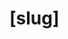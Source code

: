 <!-- generated by markdown-notes-tree -->

# \[slug]

<!-- optional markdown-notes-tree directory description starts here -->

<!-- optional markdown-notes-tree directory description ends here -->


